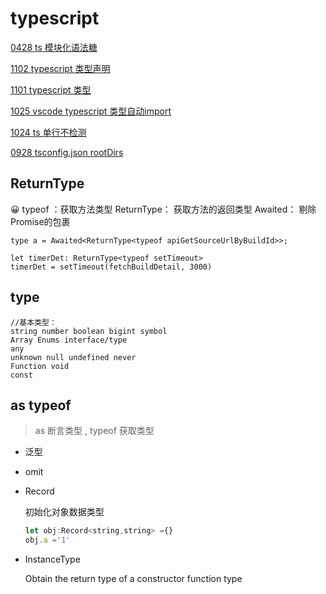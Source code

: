 # typescript

[0428 ts 模块化语法糖](../../%E7%AC%94%E8%AE%B0%20c6155f1f09fc444eb11bc0b6de464f12/0428%20ts%20%E6%A8%A1%E5%9D%97%E5%8C%96%E8%AF%AD%E6%B3%95%E7%B3%96%2047352eadf61f4b4a9d86d07b5341fe26.md)

[1102 typescript 类型声明](../../%E7%AC%94%E8%AE%B0%20c6155f1f09fc444eb11bc0b6de464f12/2022%206780547e76fe4d4e9ab447c6106b6a9c/1102%20typescript%20%E7%B1%BB%E5%9E%8B%E5%A3%B0%E6%98%8E%204198e52a1d4e425b9319547b1b44e114.md)

[1101 typescript 类型](../../%E7%AC%94%E8%AE%B0%20c6155f1f09fc444eb11bc0b6de464f12/2022%206780547e76fe4d4e9ab447c6106b6a9c/1101%20typescript%20%E7%B1%BB%E5%9E%8B%200f133c64a33a4f5f98eb16bdaac618cd.md)

[1025 vscode typescript 类型自动import](../../%E7%AC%94%E8%AE%B0%20c6155f1f09fc444eb11bc0b6de464f12/2022%206780547e76fe4d4e9ab447c6106b6a9c/1025%20vscode%20typescript%20%E7%B1%BB%E5%9E%8B%E8%87%AA%E5%8A%A8import%206bfa55d5a44b4e24a966bc1e829cb05e.md)

[1024 ts 单行不检测](../../%E7%AC%94%E8%AE%B0%20c6155f1f09fc444eb11bc0b6de464f12/2022%206780547e76fe4d4e9ab447c6106b6a9c/1024%20ts%20%E5%8D%95%E8%A1%8C%E4%B8%8D%E6%A3%80%E6%B5%8B%2062d9afd0200343a7aa6e3b798622c61f.md)

[0928 tsconfig.json rootDirs](../../%E7%AC%94%E8%AE%B0%20c6155f1f09fc444eb11bc0b6de464f12/2022%206780547e76fe4d4e9ab447c6106b6a9c/0928%20tsconfig%20json%20rootDirs%20f68e32960898457996363dc098b52e57.md)

## ReturnType

<aside>
😀 typeof ：获取方法类型
ReturnType： 获取方法的返回类型
Awaited： 剔除Promise的包裹

</aside>

```
type a = Awaited<ReturnType<typeof apiGetSourceUrlByBuildId>>;

let timerDet: ReturnType<typeof setTimeout>
timerDet = setTimeout(fetchBuildDetail, 3000)
```

## type

> 
> 

```tsx
//基本类型： 
string number boolean bigint symbol
Array Enums interface/type 
any
unknown null undefined never
Function void
const

```

## as typeof

> as  断言类型 ,  typeof 获取类型
> 

- 泛型
- omit
- Record
    
    初始化对象数据类型
    
    ```jsx
    let obj:Record<string,string> ={}
    obj.a ='1'
    ```
    
- InstanceType
    
    Obtain the return type of a constructor function type